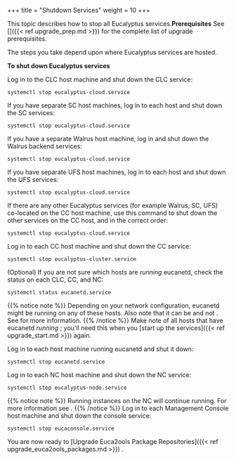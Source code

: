 +++
title = "Shutdown Services"
weight = 10
+++

This topic describes how to stop all Eucalyptus services.**Prerequisites** See []({{< ref upgrade_prep.md >}}) for the complete list of upgrade prerequisites. 

The steps you take depend upon where Eucalyptus services are hosted. 

**To shut down Eucalyptus services** 

Log in to the CLC host machine and shut down the CLC service: 

    systemctl stop eucalyptus-cloud.service

If you have separate SC host machines, log in to each host and shut down the SC services: 

    systemctl stop eucalyptus-cloud.service

If you have a separate Walrus host machine, log in and shut down the Walrus backend services: 

    systemctl stop eucalyptus-cloud.service

If you have separate UFS host machines, log in to each host and shut down the UFS services: 

    systemctl stop eucalyptus-cloud.service

If there are any other Eucalyptus services (for example Walrus, SC, UFS) co-located on the CC host machine, use this command to shut down the other services on the CC host, and in the correct order: 

    systemctl stop eucalyptus-cloud.service

Log in to each CC host machine and shut down the CC service: 

    systemctl stop eucalyptus-cluster.service

(Optional) If you are not sure which hosts are *running* eucanetd, check the status on each CLC, CC, and NC: 

    systemctl status eucanetd.service


{{% notice note %}}
Depending on your network configuration, eucanetd might be running on any of these hosts. Also note that it can be and not . See for more information. 
{{% /notice %}}
Make note of all hosts that have eucanetd *running* ; you'll need this when you [start up the services]({{< ref upgrade_start.md >}}) again. 

Log in to each host machine running eucanetd and shut it down: 

    systemctl stop eucanetd.service

Log in to each NC host machine and shut down the NC service: 

    systemctl stop eucalyptus-node.service


{{% notice note %}}
Running instances on the NC will continue running. For more information see . 
{{% /notice %}}
Log in to each Management Console host machine and shut down the console service: 

    systemctl stop eucaconsole.service

You are now ready to [Upgrade Euca2ools Package Repositories]({{< ref upgrade_euca2ools_packages.md >}}) . 